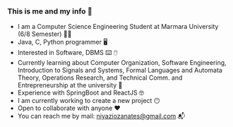 ### This is me and my info :crossed_fingers:

- I am a Computer Science Engineering Student at Marmara University (6/8 Semester) :student:
- Java, C, Python programmer :desktop_computer:
- Interested in Software, DBMS :keyboard: :computer_mouse:
- Currently learning about Computer Organization, Software Engineering, Introduction to Signals and Systems, Formal Languages and Automata Theory, Operations Research, and Technical Comm. and Entrepreneurship at the university :open_book:
- Experience with SpringBoot and ReactJS 🤓
- I am currently working to create a new project :no_mouth:
- Open to collaborate with anyone :hearts:
- You can reach me by mail: niyaziozanates@gmail.com 📬

